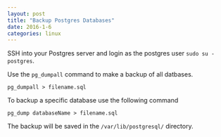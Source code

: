 ```yaml
---
layout: post
title: "Backup Postgres Databases"
date: 2016-1-6
categories: linux
---
```

SSH into your Postgres server and login as the postgres user `sudo su - postgres`.

Use the `pg_dumpall` command to make a backup of all datbases.

`pg_dumpall > filename.sql`

To backup a specific database use the following command

`pg_dump databaseName > filename.sql`

The backup will be saved in the `/var/lib/postgresql/` directory.
